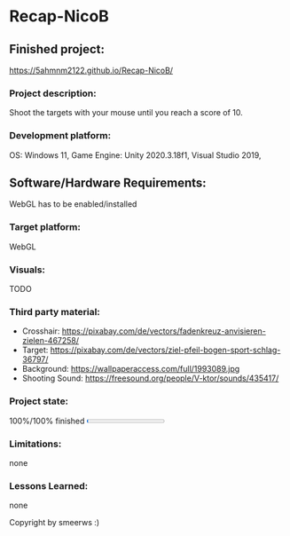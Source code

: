 # Recap-NicoB

## Finished project:
https://5ahmnm2122.github.io/Recap-NicoB/

### Project description: 
Shoot the targets with your mouse until you reach a score of 10.

### Development platform: 
OS: Windows 11, Game Engine: Unity 2020.3.18f1, Visual Studio 2019,   

## Software/Hardware Requirements: 
WebGL has to be enabled/installed

### Target platform: 
WebGL

### Visuals: 
TODO

### Third party material: 
- Crosshair: https://pixabay.com/de/vectors/fadenkreuz-anvisieren-zielen-467258/
- Target: https://pixabay.com/de/vectors/ziel-pfeil-bogen-sport-schlag-36797/
- Background: https://wallpaperaccess.com/full/1993089.jpg
- Shooting Sound: https://freesound.org/people/V-ktor/sounds/435417/

### Project state: 
100%/100% finished
<progress max="100" value="2"></progress>

### Limitations: 
none

### Lessons Learned: 
none

Copyright by smeerws :)
